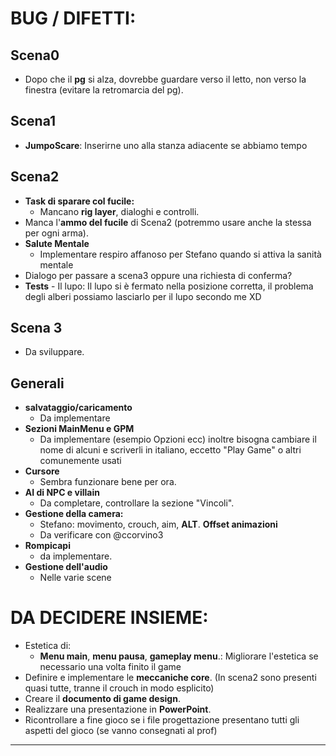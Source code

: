 # **BUG / DIFETTI:**  

## Scena0
- Dopo che il **pg** si alza, dovrebbe guardare verso il letto, non verso la finestra (evitare la retromarcia del pg).  
## Scena1
- **JumpoScare**: Inserirne uno alla stanza adiacente se abbiamo tempo
## Scena2 
- **Task di sparare col fucile:**  
  - Mancano **rig layer**, dialoghi e controlli.   
- Manca l'**ammo del fucile** di Scena2 (potremmo usare anche la stessa per ogni arma).
- **Salute Mentale**
  - Implementare respiro affanoso per Stefano quando si attiva la sanità mentale
- Dialogo per passare a scena3 oppure una richiesta di conferma?
- **Tests**
      - Il lupo: Il lupo si è fermato nella posizione corretta, il problema degli alberi possiamo lasciarlo per il lupo secondo me XD

## Scena 3 
- Da sviluppare. 

## Generali

- **salvataggio/caricamento**
  - Da implementare 
- **Sezioni MainMenu e GPM**
  - Da implementare (esempio Opzioni ecc) inoltre bisogna cambiare il nome di alcuni e scriverli in italiano, eccetto "Play Game" o altri comunemente usati 
- **Cursore** 
  - Sembra funzionare bene per ora.
- **AI di NPC e villain** 
  - Da completare, controllare la sezione "Vincoli".
- **Gestione della camera:**  
  - Stefano: movimento, crouch, aim, **ALT**. 
**Offset animazioni**
  - Da verificare con @ccorvino3
- **Rompicapi** 
  - da implementare. 
- **Gestione dell'audio**
  - Nelle varie scene

# **DA DECIDERE INSIEME:**  
- Estetica di:  
  - **Menu main**, **menu pausa**, **gameplay menu**.: Migliorare l'estetica se necessario una volta finito il game   
- Definire e implementare le **meccaniche core**.  (In scena2 sono presenti quasi tutte, tranne il crouch in modo esplicito)
- Creare il **documento di game design**.  
- Realizzare una presentazione in **PowerPoint**.  
- Ricontrollare a fine gioco se i file progettazione presentano tutti gli aspetti del gioco (se vanno consegnati al prof)
--- 
